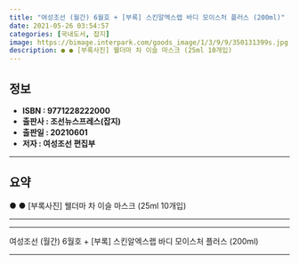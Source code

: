 ```yaml
---
title: "여성조선 (월간) 6월호 + [부록] 스킨알엑스랩 바디 모이스처 플러스 (200ml)"
date: 2021-05-26 03:54:57
categories: [국내도서, 잡지]
image: https://bimage.interpark.com/goods_image/1/3/9/9/350131399s.jpg
description: ● ● [부록사진] 웰더마 차 이슬 마스크 (25ml 10개입)
---
```


## **정보**

- **ISBN : 9771228222000**
- **출판사 : 조선뉴스프레스(잡지)**
- **출판일 : 20210601**
- **저자 : 여성조선 편집부**

------



## **요약**

●  ●  [부록사진]
웰더마 차 이슬 마스크 (25ml 10개입)

------



------


여성조선 (월간) 6월호 + [부록] 스킨알엑스랩 바디 모이스처 플러스 (200ml) 

------


